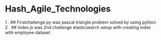 # Hash_Agile_Technologies
1 . ## Firstchallenge.py was pascal triangle problem solved by using pyhton
2 . ## index.js  was 2nd challenge elasticsearch setup with creating index with employee dataset
